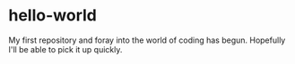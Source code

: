 # hello-world
My first repository and foray into the world of coding has begun. 
Hopefully I'll be able to pick it up quickly. 
